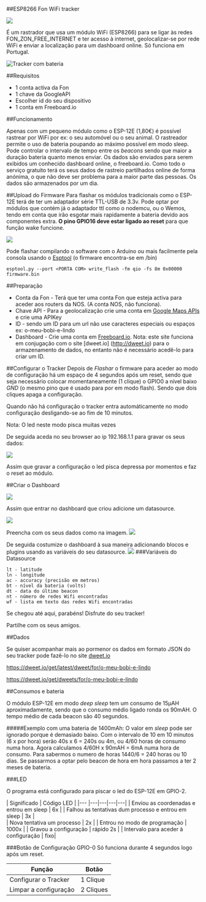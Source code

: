 <!--
@Author: Paulo Bruckmann
@Date:   13-Mar-2017
@Email:  dev76<at>me<dot>com
@Last modified by:   Paulo Bruckmann
@Last modified time: 13-Mar-2017
@License: GPL v2.1
@Copyright: (c) 2017 Paulo Bruckmann. All rights reserved.
-->



##ESP8266 Fon WiFi tracker

![](images/intro.png)


É um rastrador que usa um módulo WiFi (ESP8266) para se ligar às redes FON\_ZON\_FREE\_INTERNET e ter acesso à internet, geolocalizar-se por rede WiFi e enviar a localização para um dashboard online. Só funciona em Portugal.

![Tracker com bateria](images/tracker.jpg)

##Requisitos

- 1 conta activa da Fon
- 1 chave da GoogleAPI
- Escolher id do seu dispositivo
- 1 conta em Freeboard.io




##Funcionamento

Apenas com um pequeno módulo como o ESP-12E (1,80€) é possível rastrear por WiFi por ex: o seu automóvel ou o seu animal. O rastreador permite o uso de bateria poupando ao máximo possível em modo sleep. Pode controlar o intervalo de tempo entre os *beacons* sendo que maior a duração bateria quanto menos enviar. Os dados são enviados para serem exibidos um conhecido dashboard online, o freeboard.io.
Como todo o serviço gratuito terá os seus dados de rastreio partilhados online de forma anónima, o que não deve ser problema para a maior parte das pessoas. Os dados são armazenados por um dia.


##Upload do Firmware
Para flashar os módulos tradicionais como o ESP-12E terá de ter um adaptador série TTL-USB de 3.3v. Pode optar por módulos que contém já o adaptador ttl como o nodemcu, ou o Wemos, tendo em conta que irão esgotar mais rapidamente a bateria devido aos componentes extra. **O pino GPIO16 deve estar ligado ao reset** para que função wake funcione.

![](images/esquema.png)

Pode flashar compilando o software com o Arduino ou mais facilmente pela consola usando o [Esptool](https://github.com/espressif/esptool) (o firmware encontra-se em /bin)
```
esptool.py --port <PORTA COM> write_flash -fm qio -fs 8m 0x00000 firmware.bin
```


##Preparação

- Conta da Fon - Terá que ter uma conta Fon que esteja activa para aceder aos routers da NOS. (A conta NOS, não funciona).
- Chave API - Para a geolocalização crie uma conta em [Google Maps APIs](https://developers.google.com/maps/documentation/geolocation/get-api-key) e crie uma APIKey
- ID - sendo um ID para um url não use caracteres especiais ou espaços ex: o-meu-bobi-e-lindo
- Dashboard - Crie uma conta em [Freeboard.io](https://freeboard.io).  Nota: este site funciona em conjugação com o site [dweet.io] (http://dweet.io) para o armazenamento de dados, no entanto não é necessário acedê-lo para criar um ID.



##Configurar o Tracker
Depois de *Flashar* o firmware para aceder ao modo de configuração  há um espaço de 4 segundos após um reset, sendo que seja necessário colocar momentaneamente (1 clique) o GPIO0 a nível baixo *GND* (o mesmo pino que é usado para por em modo flash). Sendo que dois cliques apaga a configuração.

Quando não há configuração o tracker entra automáticamente no modo configuração desligando-se ao fim de 10 minutos.

Nota: O led neste modo pisca muitas vezes

De seguida aceda no seu browser ao ip 192.168.1.1 para gravar os seus dados:

![](images/config.png)

Assim que gravar a configuração o led pisca depressa por momentos e faz o reset ao módulo.


##Criar o Dashboard

![](images/freeboard_create_dashboard.png)

Assim que entrar no dashboard que criou adicione um datasource.

![](images/freeboard_add_datasource.png)

 Preencha com os seus dados como na imagem.
![](images/freeboard_datasource.png)

De seguida costumize o dashboard à sua maneira adicionando blocos e plugins usando as variáveis do seu datasource.
![](images/dashboard.png)
###Variáveis do Datasource
```
lt - latitude
ln - longitude
ac - accuracy (precisão em metros)
bt - nível da bateria (volts)
dt - data do último beacon
nt - número de redes Wifi encontradas
wf - lista em texto das redes Wifi encontradas
```

Se chegou até aqui, parabéns! Disfrute do seu tracker!

Partilhe com os seus amigos.


##Dados

Se quiser acompanhar mais ao pormenor os dados em formato JSON do seu tracker pode fazê-lo no site [dweet.io](https://dweet.io)

https://dweet.io/get/latest/dweet/for/o-meu-bobi-e-lindo

https://dweet.io/get/dweets/for/o-meu-bobi-e-lindo


##Consumos e bateria

O módulo ESP-12E em modo *deep sleep* tem um consumo de 15µAH aproximadamente, sendo que o consumo médio ligado ronda os 90mAH. O tempo médio de cada beacon são 40 segundos.

#####Exemplo com uma bateria de 1400mAh:
O valor em *sleep* pode ser ignorado porque é demasiado baixo. Com o intervalo de 10 em 10 minutos (6 x por hora) serão 40s x 6 = 240s ou 4m, ou 4/60 horas de consumo numa hora. Agora calculamos 4/60H x 90mAH = 6mA numa hora de consumo. Para sabermos o numero de horas 1440/6 = 240 horas ou 10 dias.
Se passarmos a optar pelo beacon de hora em hora passamos a ter 2 meses de bateria.


###LED

O programa está configurado para piscar o led do ESP-12E em GPIO-2.

|  Significado | Código LED  |
|---         |---|---|---|---|
| Enviou as coordenadas e entrou em sleep |  6x |
| Falhou as tentativas dum processo e entrou em sleep | 3x |  
| Nova tentativa um processo   |  2x |
| Entrou no modo de programação  |  1000x |
| Gravou a configuração | rápido 2s |
| Intervalo para aceder à configuração | fixo|


###Botão de Configuração GPIO-0
Só funciona durante 4 segundos logo após um reset.

|Função| Botão|
|---|---|
|Configurar o Tracker | 1 Clique|
|Limpar a configuração| 2 Cliques|
